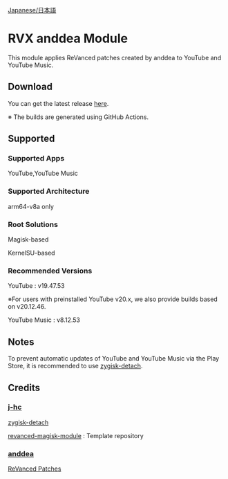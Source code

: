 [Japanese/日本語](README_JP.md)

# RVX anddea Module

This module applies ReVanced patches created by anddea to YouTube and YouTube Music.

## Download
You can get the latest release [here](https://github.com/Sanka1610main/RVX-anddea-Module/releases/).

※ The builds are generated using GitHub Actions.

## Supported

### Supported Apps

YouTube,YouTube Music

### Supported Architecture

arm64-v8a only

### Root Solutions

Magisk-based

KernelSU-based

### Recommended Versions

YouTube : v19.47.53

※For users with preinstalled YouTube v20.x, we also provide builds based on v20.12.46.

YouTube Music : v8.12.53

## Notes

To prevent automatic updates of YouTube and YouTube Music via the Play Store, it is recommended to use [zygisk-detach](https://github.com/j-hc/zygisk-detach).

## Credits

### [**j-hc**](https://github.com/j-hc)

[zygisk-detach](https://github.com/j-hc/zygisk-detach)

[revanced-magisk-module](https://github.com/j-hc/revanced-magisk-module) : Template repository

### [**anddea**](https://github.com/anddea)

[ReVanced Patches](https://github.com/anddea/revanced-patches)
